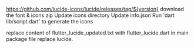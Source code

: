 https://github.com/lucide-icons/lucide/releases/tag/${version}
download the font & icons zip
Update icons directory
Update info.json
Run 'dart lib/script.dart' to generate the icons

replace content of flutter_lucide_updated.txt with flutter_lucide.dart in main package file
replace lucide.